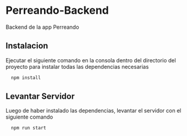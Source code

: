 
# Perreando-Backend

Backend de la app Perreando



## Instalacion
Ejecutar el siguiente comando en la consola dentro del directorio del proyecto para instalar todas las dependencias necesarias


```bash
  npm install 
```

## Levantar Servidor
Luego de haber instalado las dependencias, levantar el servidor con el siguiente comando

```bash
  npm run start 
```
